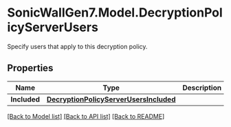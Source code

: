 # SonicWallGen7.Model.DecryptionPolicyServerUsers
Specify users that apply to this decryption policy.

## Properties

Name | Type | Description | Notes
------------ | ------------- | ------------- | -------------
**Included** | [**DecryptionPolicyServerUsersIncluded**](DecryptionPolicyServerUsersIncluded.md) |  | [optional] 

[[Back to Model list]](../README.md#documentation-for-models) [[Back to API list]](../README.md#documentation-for-api-endpoints) [[Back to README]](../README.md)


